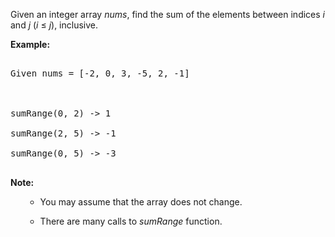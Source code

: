 
Given an integer array *nums*, find the sum of the elements between indices *i* and *j* (*i* &le; *j*), inclusive.

**Example:**<br>
<pre>
Given nums = [-2, 0, 3, -5, 2, -1]

sumRange(0, 2) -> 1
sumRange(2, 5) -> -1
sumRange(0, 5) -> -3
</pre>


**Note:**<br>
<ol>
- You may assume that the array does not change.
- There are many calls to *sumRange* function.
</ol>

